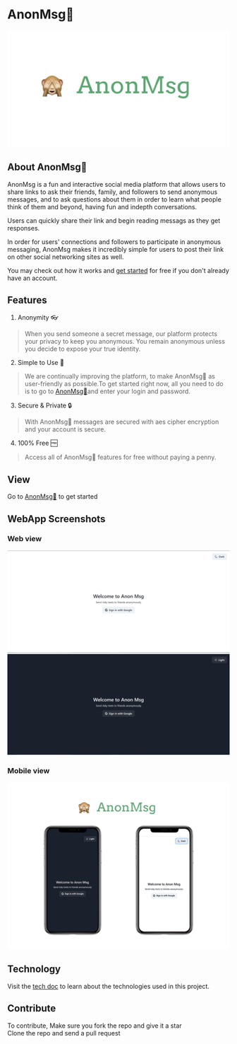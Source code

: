 # AnonMsg🙈
![Logoplaceholder](./public/Logo%20placeholder.png) 

## About AnonMsg🙈
AnonMsg is a fun and interactive social media platform that allows users to share links to ask their friends, family, and followers to send anonymous messages, and to ask questions about them in order to learn what people think of them and beyond, having fun and indepth conversations.

Users can quickly share their link and begin reading messags as they get responses.

In order for users' connections and followers to participate in anonymous messaging, AnonMsg makes it incredibly simple for users to post their link on other social networking sites as well.

You may check out how it works and [get started](https://anon-msg-app.vercel.app/) for free if you don't already have an account.
## Features
1. Anonymity 👓
>When you send someone a secret message, our platform protects your privacy to keep you anonymous. You remain anonymous unless you decide to expose your true identity.
2. Simple to Use 💫
>We are continually improving the platform, to make AnonMsg🙈 as user-friendly as possible.To get started right now, all you need to do is to go to [AnonMsg🙈](https://anon-msg-app.vercel.app/)and enter your login and password. 
3. Secure & Private 🔒
>With AnonMsg🙈 messages are secured with aes cipher encryption and your account is secure.
4. 100% Free 🆓
>Access all of AnonMsg🙈 features for free without paying a penny.

## View 
Go to [AnonMsg🙈](https://anon-msg-app.vercel.app/) to get started
## WebApp Screenshots
### Web view
![light screen](./public/light%20screen.PNG)
![dark screen](./public/dark%20screen.PNG)
### Mobile view
![mobile](./public/mobile.png)

## Technology

Visit the [tech doc](./technology_readme.md) to learn about the technologies used in this project.
## Contribute
To contribute, 
  Make sure you fork the repo and give it a star    
  Clone the repo and send a pull request
